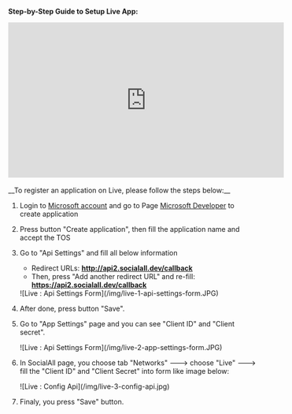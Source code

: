 __Step-by-Step Guide to Setup Live App:__

<iframe width="560" height="315" src="https://www.youtube.com/embed/25u_82RGyOc" frameborder="0" allowfullscreen></iframe>
<br /><br />
__To register an application on Live, please follow the steps below:__

1. Login to [Microsoft account](https://account.live.com/) and go to Page [Microsoft Developer](https://account.live.com/developers/applications) to create application
2. Press button "Create application", then fill the application name and accept the TOS
3. Go to "Api Settings" and fill all below information
    * Redirect URLs: __http://api2.socialall.dev/callback__
    * Then, press "Add another redirect URL" and re-fill: __https://api2.socialall.dev/callback__
    
    <div class="soclall-br"></div>
    ![Live : Api Settings Form](/img/live-1-api-settings-form.JPG)
    <div class="soclall-br"></div>
    
4. After done, press button "Save".
5. Go to "App Settings" page and you can see "Client ID" and "Client secret".
    <div class="soclall-br"></div>
    ![Live : Api Settings Form](/img/live-2-app-settings-form.JPG)
    <div class="soclall-br"></div>
6. In SocialAll page, you choose tab "Networks" ---> choose "Live" ---> fill the "Client ID" and "Client Secret" into form like image below:
    <div class="soclall-br"></div>
    ![Live : Config Api](/img/live-3-config-api.jpg)
    <div class="soclall-br"></div>
7. Finaly, you press "Save" button.
